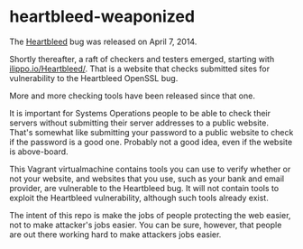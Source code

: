 heartbleed-weaponized
=====================

The [Heartbleed](http://heartbleed.com/) bug was released on April 7, 2014.

Shortly thereafter, a raft of checkers and testers emerged, starting with [ilippo.io/Heartbleed/](http://filippo.io/Heartbleed/). That is a website that checks submitted sites for vulnerability to the Heartbleed OpenSSL bug.

More and more checking tools have been released since that one.

It is important for Systems Operations people to be able to check their servers without submitting their server addresses to a public website. That's somewhat like submitting your password to a public website to check if the password is a good one. Probably not a good idea, even if the website is above-board.

This Vagrant virtualmachine contains tools you can use to verify whether or not your website, and websites that you use, such as your bank and email provider, are vulnerable to the Heartbleed bug. It will not contain tools to exploit the Heartbleed vulnerability, although such tools already exist.

The intent of this repo is make the jobs of people protecting the web easier, not to make attacker's jobs easier. You can be sure, however, that people are out there working hard to make attackers jobs easier.